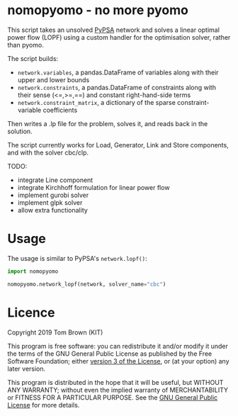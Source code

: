 
# nomopyomo - no more pyomo

This script takes an unsolved [PyPSA](https://github.com/PyPSA/PyPSA)
network and solves a linear optimal power flow (LOPF) using a custom
handler for the optimisation solver, rather than pyomo.

The script builds:

- `network.variables`, a pandas.DataFrame of variables along with their upper and lower bounds
- `network.constraints`, a pandas.DataFrame of constraints along with their sense (<=,>=,==) and constant right-hand-side terms
- `network.constraint_matrix`, a dictionary of the sparse constraint-variable coefficients

Then writes a .lp file for the problem, solves it, and reads back in
the solution.

The script currently works for Load, Generator, Link and Store
components, and with the solver cbc/clp.

TODO:

- integrate Line component
- integrate Kirchhoff formulation for linear power flow
- implement gurobi solver
- implement glpk solver
- allow extra functionality

# Usage

The usage is similar to PyPSA's `network.lopf()`:

```python
import nomopyomo

nomopyomo.network_lopf(network, solver_name="cbc")
```



# Licence


Copyright 2019 Tom Brown (KIT)

This program is free software: you can redistribute it and/or modify
it under the terms of the GNU General Public License as published by
the Free Software Foundation; either [version 3 of the
License](./LICENSE.txt), or (at your option) any later version.

This program is distributed in the hope that it will be useful, but
WITHOUT ANY WARRANTY; without even the implied warranty of
MERCHANTABILITY or FITNESS FOR A PARTICULAR PURPOSE.  See the [GNU
General Public License](./LICENSE.txt) for more details.
